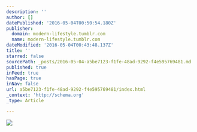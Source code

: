 ```yaml
---
description: ''
author: []
datePublished: '2016-05-04T00:50:54.180Z'
publisher:
  domain: modern-lifestyle.tumblr.com
  name: modern-lifestyle.tumblr.com
dateModified: '2016-05-04T00:43:48.137Z'
title: ''
starred: false
sourcePath: _posts/2016-05-04-a5be7123-f1fe-48ad-9292-f4e595769481.md
published: true
inFeed: true
hasPage: true
inNav: false
url: a5be7123-f1fe-48ad-9292-f4e595769481/index.html
_context: 'http://schema.org'
_type: Article

---
```

![](http://67.media.tumblr.com/67acf7a53bc4e37056261ec4302ec03f/tumblr_o4f2gxkd3f1s5qhggo9_500.jpg)